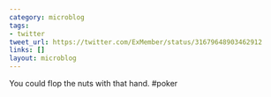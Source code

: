 ```yaml
---
category: microblog
tags:
- twitter
tweet_url: https://twitter.com/ExMember/status/31679648903462912
links: []
layout: microblog
---
```

You could flop the nuts with that hand. #poker
